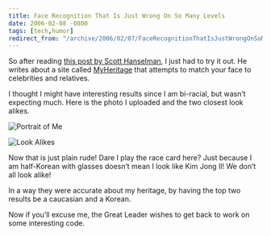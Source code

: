 ```yaml
---
title: Face Recognition That Is Just Wrong On So Many Levels
date: 2006-02-08 -0800
tags: [tech,humor]
redirect_from: "/archive/2006/02/07/FaceRecognitionThatIsJustWrongOnSoManyLevels.aspx/"
---
```


So after reading [this post by Scott
Hanselman](http://www.hanselman.com/blog/FaceRecognitionuhNotQuite.aspx "Face Recognition Blog Post"),
I just had to try it out. He writes about a site called
[MyHeritage](http://www.myheritage.com/ "My Heritage Website") that
attempts to match your face to celebrities and relatives.

I thought I might have interesting results since I am bi-racial, but
wasn’t expecting much. Here is the photo I uploaded and the two closest
look alikes.

![Portrait of Me](https://haacked.com/images/PortraitOfMe.jpg)

![Look Alikes](https://haacked.com/images/MeLookalikes.jpg)

Now that is just plain rude! Dare I play the race card here? Just
because I am half-Korean with glasses doesn’t mean I look like Kim Jong
Il! We don’t all look alike!

In a way they were accurate about my heritage, by having the top two
results be a caucasian and a Korean.

Now if you’ll excuse me, the Great Leader wishes to get back to work on
some interesting code.

